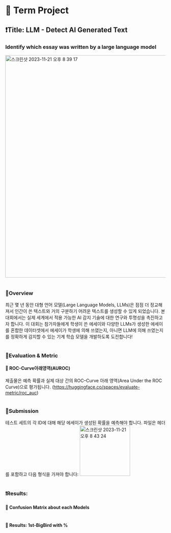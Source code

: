 # 📌 Term Project
## ❗️Title: LLM - Detect AI Generated Text
### Identify which essay was written by a large language model

<img width="698" alt="스크린샷 2023-11-21 오후 8 39 17" src="https://github.com/V2LLAIN/Data_Science/assets/104286511/4378e801-2de8-4e1e-96b5-6fd138a6af16">

#
#
#
### 📕Overview
최근 몇 년 동안 대형 언어 모델(Large Language Models, LLMs)은 점점 더 정교해져서 인간이 쓴 텍스트와 거의 구분하기 어려운 텍스트를 생성할 수 있게 되었습니다. 본 대회에서는 실제 세계에서 적용 가능한 AI 감지 기술에 대한 연구와 투명성을 촉진하고자 합니다.
이 대회는 참가자들에게 학생이 쓴 에세이와 다양한 LLMs가 생성한 에세이를 혼합한 데이터셋에서 에세이가 학생에 의해 쓰였는지, 아니면 LLM에 의해 쓰였는지를 정확하게 감지할 수 있는 기계 학습 모델을 개발하도록 도전합니다!

#
#
#
### 📕Evaluation & Metric
#### 🚩 ROC-Curve아래영역(AUROC)
제출물은 예측 확률과 실제 대상 간의 ROC–Curve 아래 영역(Area Under the ROC Curve)으로 평가됩니다.
(https://huggingface.co/spaces/evaluate-metric/roc_auc)

#
#
#
### 📕Submission
테스트 세트의 각 ID에 대해 해당 에세이가 생성된 확률을 예측해야 합니다. 파일은 헤더를 포함하고 다음 형식을 가져야 합니다:
<img width="158" alt="스크린샷 2023-11-21 오후 8 43 24" src="https://github.com/V2LLAIN/Data_Science/assets/104286511/121da6f2-7596-41a6-bead-0969d92d14b3">


#
#
#
### ❗️Results: 
#### 🚩 Confusion Matrix about each Models



#
#### 🚩 Results: 1st-BigBird with %
#

